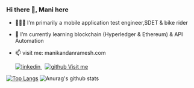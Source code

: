 ### Hi there 👋, Mani here 
- 👨🏻‍💻  I’m primarily a mobile application test engineer,SDET & bike rider
- 🌱 I’m currently learning blockchain (Hyperledger & Ethereum) & API Automation
- 📫 visit me: manikandanramesh.com

     <p>
  <a href="https://www.linkedin.com/in/manikandan-ramesh/" rel="nofollow noreferrer">
    <img src="https://i.stack.imgur.com/gVE0j.png" alt="linkedin"> 
  </a> &nbsp; 
  <a href="https://github.com/kuttyblacky" rel="nofollow noreferrer">
    <img src="https://i.stack.imgur.com/tskMh.png" alt="github"> 
  </a>
  <a href="https://manikandanramesh.com" rel="nofollow noreferrer">
    Visit me
  </a>
</p>


[![Top Langs](https://github-readme-stats.vercel.app/api/top-langs/?username=kuttyblacky&langs_count=8&theme=dracula)](https://github.com/anuraghazra/github-readme-stats)
 ![Anurag's github stats](https://github-readme-stats.vercel.app/api?username=kuttyblacky&show_icons=true&theme=dracula) 
